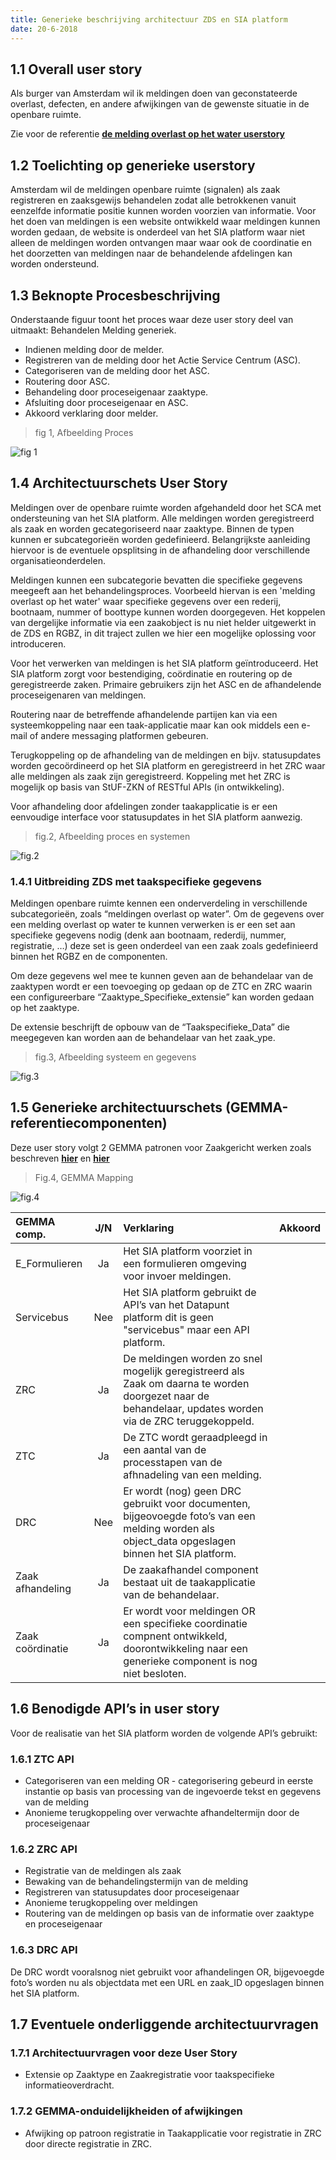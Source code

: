 ```yaml
---
title: Generieke beschrijving architectuur ZDS en SIA platform
date: 20-6-2018
---
```


## 1.1 Overall user story

Als burger van Amsterdam wil ik meldingen doen van geconstateerde overlast, defecten, en andere
afwijkingen van de gewenste situatie in de openbare ruimte.

Zie voor de referentie
**[de melding overlast op het water userstory](https://github.com/VNG-Realisatie/gemma-zaken/issues/39)**

## 1.2 Toelichting op generieke userstory

Amsterdam wil de meldingen openbare ruimte (signalen) als zaak registreren en zaaksgewijs behandelen
zodat alle betrokkenen vanuit eenzelfde informatie positie kunnen worden voorzien van informatie.
Voor het doen van meldingen is een website ontwikkeld waar meldingen kunnen worden gedaan, de
website is onderdeel van het SIA platform waar niet alleen de meldingen worden ontvangen maar waar
ook de coordinatie en het doorzetten van meldingen naar de behandelende afdelingen kan worden
ondersteund.

## 1.3 Beknopte Procesbeschrijving

Onderstaande figuur toont het proces waar deze user story deel van uitmaakt: Behandelen Melding
generiek.

- Indienen melding door de melder.
- Registreren van de melding door het Actie Service Centrum (ASC).
- Categoriseren van de melding door het ASC.
- Routering door ASC.
- Behandeling door proceseigenaar zaaktype.
- Afsluiting door proceseigenaar en ASC.
- Akkoord verklaring door melder.

> fig 1, Afbeelding Proces

![fig 1](./bestanden/amsterdam/Procesflow.png?raw=true)

## 1.4 Architectuurschets User Story

Meldingen over de openbare ruimte worden afgehandeld door het SCA met ondersteuning van het SIA
platform. Alle meldingen worden geregistreerd als zaak en worden gecategoriseerd naar zaaktype.
Binnen de typen kunnen er subcategorieën worden gedefinieerd. Belangrijkste aanleiding hiervoor is
de eventuele opsplitsing in de afhandeling door verschillende organisatieonderdelen.

Meldingen kunnen een subcategorie bevatten die specifieke gegevens meegeeft aan het
behandelingsproces. Voorbeeld hiervan is een 'melding overlast op het water' waar specifieke
gegevens over een rederij, bootnaam, nummer of boottype kunnen worden doorgegeven. Het koppelen van
dergelijke informatie via een zaakobject is nu niet helder uitgewerkt in de ZDS en RGBZ, in dit
traject zullen we hier een mogelijke oplossing voor introduceren.

Voor het verwerken van meldingen is het SIA platform geïntroduceerd. Het SIA platform zorgt voor
bestendiging, coördinatie en routering op de geregistreerde zaken. Primaire gebruikers zijn het ASC
en de afhandelende proceseigenaren van meldingen.

Routering naar de betreffende afhandelende partijen kan via een systeemkoppeling naar een
taak-applicatie maar kan ook middels een e-mail of andere messaging platformen gebeuren.

Terugkoppeling op de afhandeling van de meldingen en bijv. statusupdates worden gecoördineerd op het
SIA platform en geregistreerd in het ZRC waar alle meldingen als zaak zijn geregistreerd. Koppeling
met het ZRC is mogelijk op basis van StUF-ZKN of RESTful APIs (in ontwikkeling).

Voor afhandeling door afdelingen zonder taakapplicatie is er een eenvoudige interface voor
statusupdates in het SIA platform aanwezig.

> fig.2, Afbeelding proces en systemen

![fig.2](./bestanden/amsterdam/Overview_proc_sys_signalen.png?raw=true)

### 1.4.1 Uitbreiding ZDS met taakspecifieke gegevens

Meldingen openbare ruimte kennen een onderverdeling in verschillende subcategorieën, zoals
“meldingen overlast op water”. Om de gegevens over een melding overlast op water te kunnen verwerken
is er een set aan specifieke gegevens nodig (denk aan bootnaam, rederdij, nummer, registratie, …)
deze set is geen onderdeel van een zaak zoals gedefinieerd binnen het RGBZ en de componenten.

Om deze gegevens wel mee te kunnen geven aan de behandelaar van de zaaktypen wordt er een toevoeging
op gedaan op de ZTC en ZRC waarin een configureerbare “Zaaktype_Specifieke_extensie” kan worden
gedaan op het zaaktype.

De extensie beschrijft de opbouw van de “Taakspecifieke_Data” die meegegeven kan worden aan de
behandelaar van het zaak_ype.

> fig.3, Afbeelding systeem en gegevens

![fig.3](./bestanden/amsterdam/Overview_proc_sys_obj_signalen.png?raw=true)

## 1.5 Generieke architectuurschets (GEMMA-referentiecomponenten)

Deze user story volgt 2 GEMMA patronen voor Zaakgericht werken zoals beschreven
**[hier](https://www.gemmaonline.nl/index.php/ZGW_in_GEMMA_2_compleet#Indienen_productaanvraag_via_webformulier)**
en
**[hier](https://www.gemmaonline.nl/index.php/ZGW_in_GEMMA_2_compleet#Registreren_zaak_vanuit_Zaakafhandelcomponent)**

> Fig.4, GEMMA Mapping

![fig.4](./bestanden/amsterdam/GEMMA_Mapping.png?raw=true)

| GEMMA comp.      | J/N | Verklaring                                                                                                                                               | Akkoord |
| :--------------- | :-: | :------------------------------------------------------------------------------------------------------------------------------------------------------- | :-----: |
| E_Formulieren    | Ja  | Het SIA platform voorziet in een formulieren omgeving voor invoer meldingen.                                                                             |         |
| Servicebus       | Nee | Het SIA platform gebruikt de API’s van het Datapunt platform dit is geen "servicebus" maar een API platform.                                             |         |
| ZRC              | Ja  | De meldingen worden zo snel mogelijk geregistreerd als Zaak om daarna te worden doorgezet naar de behandelaar, updates worden via de ZRC teruggekoppeld. |         |
| ZTC              | Ja  | De ZTC wordt geraadpleegd in een aantal van de processtapen van de afhnadeling van een melding.                                                          |         |
| DRC              | Nee | Er wordt (nog) geen DRC gebruikt voor documenten, bijgeovoegde foto’s van een melding worden als object_data opgeslagen binnen het SIA platform.         |         |
| Zaak afhandeling | Ja  | De zaakafhandel component bestaat uit de taakapplicatie van de behandelaar.                                                                              |         |
| Zaak coördinatie | Ja  | Er wordt voor meldingen OR een specifieke coordinatie compnent ontwikkeld, doorontwikkeling naar een generieke component is nog niet besloten.           |         |

## 1.6 Benodigde API’s in user story

Voor de realisatie van het SIA platform worden de volgende API’s gebruikt:

### 1.6.1 ZTC API

- Categoriseren van een melding OR - categorisering gebeurd in eerste instantie op basis van
  processing van de ingevoerde tekst en gegevens van de melding
- Anonieme terugkoppeling over verwachte afhandeltermijn door de proceseigenaar

### 1.6.2 ZRC API

- Registratie van de meldingen als zaak
- Bewaking van de behandelingstermijn van de melding
- Registreren van statusupdates door proceseigenaar
- Anonieme terugkoppeling over meldingen
- Routering van de meldingen op basis van de informatie over zaaktype en proceseigenaar

### 1.6.3 DRC API

De DRC wordt vooralsnog niet gebruikt voor afhandelingen OR, bijgevoegde foto’s worden nu als
objectdata met een URL en zaak_ID opgeslagen binnen het SIA platform.

## 1.7 Eventuele onderliggende architectuurvragen

### 1.7.1 Architectuurvragen voor deze User Story

- Extensie op Zaaktype en Zaakregistratie voor taakspecifieke informatieoverdracht.

### 1.7.2 GEMMA-onduidelijkheiden of afwijkingen

- Afwijking op patroon registratie in Taakapplicatie voor registratie in ZRC door directe
  registratie in ZRC.
